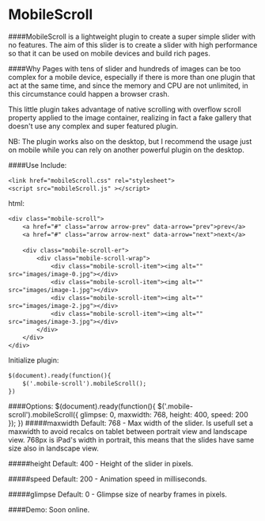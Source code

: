 MobileScroll
=============

####MobileScroll is a lightweight plugin to create a super simple slider with no features. The aim of this slider is to create a slider with high performance so that it can be used on mobile devices and build rich pages.

####Why
Pages with tens of slider and hundreds of images can be too complex for a mobile device, especially if there is more than one plugin that act at the same time, and since the memory and CPU are not unlimited, in this circumstance could happen a browser crash.

This little plugin takes advantage of native scrolling with overflow scroll property applied to the image container, realizing in fact a fake gallery that doesn't use any complex and super featured plugin.

NB: The plugin works also on the desktop, but I recommend the usage just on mobile while you can rely on another powerful plugin on the desktop.


####Use
Include:

    <link href="mobileScroll.css" rel="stylesheet">
    <script src="mobileScroll.js" ></script>
html:

    <div class="mobile-scroll">
	    <a href="#" class="arrow arrow-prev" data-arrow="prev">prev</a>
	    <a href="#" class="arrow arrow-next" data-arrow="next">next</a>

        <div class="mobile-scroll-er">
    		<div class="mobile-scroll-wrap">    
    			<div class="mobile-scroll-item"><img alt="" src="images/image-0.jpg"></div>
    			<div class="mobile-scroll-item"><img alt="" src="images/image-1.jpg"></div>
    			<div class="mobile-scroll-item"><img alt="" src="images/image-2.jpg"></div>
    			<div class="mobile-scroll-item"><img alt="" src="images/image-3.jpg"></div>
    		</div>
    	</div>
    </div>
Initialize plugin:

    $(document).ready(function(){
	    $('.mobile-scroll').mobileScroll();
    })

####Options:
    $(document).ready(function(){
	    $('.mobile-scroll').mobileScroll({
	        glimpse:    0,
			maxwidth:   768,
			height:     400,
			speed:      200
	    });
    })
#####maxwidth
Default: 768 - Max width of the slider. Is usefull set a maxwidth to avoid recalcs on tablet between portrait view and landscape view. 768px is iPad's width in portrait, this means that the slides have same size also in landscape view.

#####height
Default: 400 - Height of the slider in pixels.

#####speed
Default: 200 - Animation speed in milliseconds.

#####glimpse
Default: 0 - Glimpse size of nearby frames in pixels.


####Demo:
Soon online.
